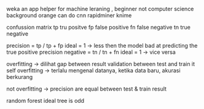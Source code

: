 


weka an app helper for machine leraning , beginner not computer science background
orange can  do cnn
rapidminer
knime

confussion matrix
tp tru positve
fp false positive
fn false negative
tn true negative

precision = tp / tp + fp
	ideal = 1 -> less then the model bad at predicting the true positive
precision negative = tn / tn + fn
	ideal = 1 -> vice versa

overfitting -> dilihat gap between result validation between test and train it self
overfitting -> terlalu mengenal datanya, ketika data baru, akurasi berkurang

not overfitting -> precision are equal between test & train result

random forest ideal tree is odd


